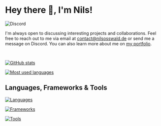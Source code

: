 # Hey there 👋, I'm Nils!

![Discord](https://img.shields.io/badge/Discord-rebux777-blueviolet)

I'm always open to discussing interesting projects and collaborations. Feel free to reach out to me via email at contact@nilsosswald.de or send me a message on Discord. 
You can also learn more about me on [my portfolio](https://www.nilsosswald.de/).

<br/>

[![GitHub stats](https://github-readme-stats.vercel.app/api?username=7rebux&theme=ayu-mirage&show_icons=true&include_all_commits=false)](https://github.com/anuraghazra/github-readme-stats)

[![Most used languages](https://github-readme-stats.vercel.app/api/top-langs/?username=7rebux&theme=ayu-mirage&layout=compact)](https://github.com/anuraghazra/github-readme-stats)

## Languages, Frameworks & Tools

[![Languages](https://skillicons.dev/icons?i=java,kotlin,python,zig,mysql,c,ts,js,html,css,sass)](https://skillicons.dev)

[![Frameworks](https://skillicons.dev/icons?i=nodejs,webpack,react,solidjs,tailwind,electron,graphql,flask)](https://skillicons.dev)

[![Tools](https://skillicons.dev/icons?i=linux,idea,eclipse,vscode,figma,git)](https://skillicons.dev)
